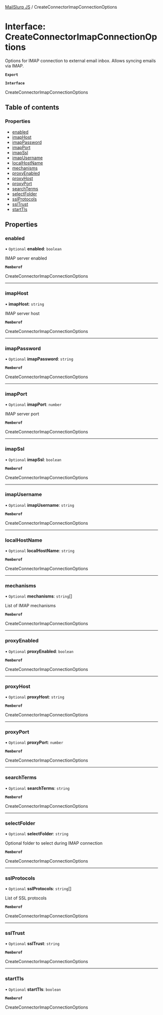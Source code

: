 [MailSlurp JS](../README.md) / CreateConnectorImapConnectionOptions

# Interface: CreateConnectorImapConnectionOptions

Options for IMAP connection to external email inbox. Allows syncing emails via IMAP.

**`Export`**

**`Interface`**

CreateConnectorImapConnectionOptions

## Table of contents

### Properties

- [enabled](CreateConnectorImapConnectionOptions.md#enabled)
- [imapHost](CreateConnectorImapConnectionOptions.md#imaphost)
- [imapPassword](CreateConnectorImapConnectionOptions.md#imappassword)
- [imapPort](CreateConnectorImapConnectionOptions.md#imapport)
- [imapSsl](CreateConnectorImapConnectionOptions.md#imapssl)
- [imapUsername](CreateConnectorImapConnectionOptions.md#imapusername)
- [localHostName](CreateConnectorImapConnectionOptions.md#localhostname)
- [mechanisms](CreateConnectorImapConnectionOptions.md#mechanisms)
- [proxyEnabled](CreateConnectorImapConnectionOptions.md#proxyenabled)
- [proxyHost](CreateConnectorImapConnectionOptions.md#proxyhost)
- [proxyPort](CreateConnectorImapConnectionOptions.md#proxyport)
- [searchTerms](CreateConnectorImapConnectionOptions.md#searchterms)
- [selectFolder](CreateConnectorImapConnectionOptions.md#selectfolder)
- [sslProtocols](CreateConnectorImapConnectionOptions.md#sslprotocols)
- [sslTrust](CreateConnectorImapConnectionOptions.md#ssltrust)
- [startTls](CreateConnectorImapConnectionOptions.md#starttls)

## Properties

### enabled

• `Optional` **enabled**: `boolean`

IMAP server enabled

**`Memberof`**

CreateConnectorImapConnectionOptions

___

### imapHost

• **imapHost**: `string`

IMAP server host

**`Memberof`**

CreateConnectorImapConnectionOptions

___

### imapPassword

• `Optional` **imapPassword**: `string`

**`Memberof`**

CreateConnectorImapConnectionOptions

___

### imapPort

• `Optional` **imapPort**: `number`

IMAP server port

**`Memberof`**

CreateConnectorImapConnectionOptions

___

### imapSsl

• `Optional` **imapSsl**: `boolean`

**`Memberof`**

CreateConnectorImapConnectionOptions

___

### imapUsername

• `Optional` **imapUsername**: `string`

**`Memberof`**

CreateConnectorImapConnectionOptions

___

### localHostName

• `Optional` **localHostName**: `string`

**`Memberof`**

CreateConnectorImapConnectionOptions

___

### mechanisms

• `Optional` **mechanisms**: `string`[]

List of IMAP mechanisms

**`Memberof`**

CreateConnectorImapConnectionOptions

___

### proxyEnabled

• `Optional` **proxyEnabled**: `boolean`

**`Memberof`**

CreateConnectorImapConnectionOptions

___

### proxyHost

• `Optional` **proxyHost**: `string`

**`Memberof`**

CreateConnectorImapConnectionOptions

___

### proxyPort

• `Optional` **proxyPort**: `number`

**`Memberof`**

CreateConnectorImapConnectionOptions

___

### searchTerms

• `Optional` **searchTerms**: `string`

**`Memberof`**

CreateConnectorImapConnectionOptions

___

### selectFolder

• `Optional` **selectFolder**: `string`

Optional folder to select during IMAP connection

**`Memberof`**

CreateConnectorImapConnectionOptions

___

### sslProtocols

• `Optional` **sslProtocols**: `string`[]

List of SSL protocols

**`Memberof`**

CreateConnectorImapConnectionOptions

___

### sslTrust

• `Optional` **sslTrust**: `string`

**`Memberof`**

CreateConnectorImapConnectionOptions

___

### startTls

• `Optional` **startTls**: `boolean`

**`Memberof`**

CreateConnectorImapConnectionOptions
